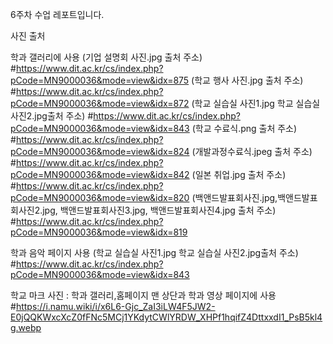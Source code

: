 6주차 수업 레포트입니다.

사진 출처 

학과 갤러리에 사용
(기업 설명회 사진.jpg 출처 주소)
#https://www.dit.ac.kr/cs/index.php?pCode=MN9000036&mode=view&idx=875
(학교 행사 사진.jpg 출처 주소)
#https://www.dit.ac.kr/cs/index.php?pCode=MN9000036&mode=view&idx=872
(학교 실습실 사진1.jpg  학교 실습실 사진2.jpg출처 주소)
#https://www.dit.ac.kr/cs/index.php?pCode=MN9000036&mode=view&idx=843
(학교 수료식.png 출처 주소)
#https://www.dit.ac.kr/cs/index.php?pCode=MN9000036&mode=view&idx=824
(개발과정수료식.jpeg 출처 주소)
#https://www.dit.ac.kr/cs/index.php?pCode=MN9000036&mode=view&idx=842
(일본 취업.jpg 출처 주소)
#https://www.dit.ac.kr/cs/index.php?pCode=MN9000036&mode=view&idx=820
(백앤드발표회사진.jpg,백앤드발표회사진2.jpg, 백앤드발표회사진3.jpg, 백앤드발표회사진4.jpg  출처 주소)
#https://www.dit.ac.kr/cs/index.php?pCode=MN9000036&mode=view&idx=819

학과 음악 페이지 사용
(학교 실습실 사진1.jpg  학교 실습실 사진2.jpg출처 주소)
#https://www.dit.ac.kr/cs/index.php?pCode=MN9000036&mode=view&idx=843

학교 마크 사진 : 학과 갤러리,홈페이지 맨 상단과 학과 영상 페이지에 사용
#https://i.namu.wiki/i/x6L6-Gjc_ZaI3iLW4F5JW2-E0jQQKWxcXcZ0fFNc5MCj1YKdytCWlYRDW_XHPf1hqifZ4DttxxdI1_PsB5kl4g.webp
